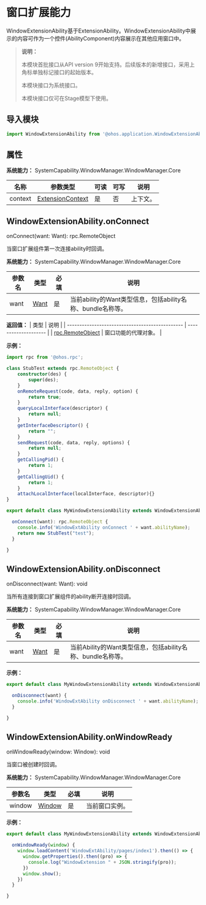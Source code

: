 # 窗口扩展能力
WindowExtensionAbility基于ExtensionAbility。WindowExtensionAbility中展示的内容可作为一个控件(AbilityComponent)内容展示在其他应用窗口中。

> **说明：**
>
> 本模块首批接口从API version 9开始支持。后续版本的新增接口，采用上角标单独标记接口的起始版本。
> 
> 本模块接口为系统接口。
>
> 本模块接口仅可在Stage模型下使用。 

## 导入模块

```ts
import WindowExtensionAbility from '@ohos.application.WindowExtensionAbility';
```

## 属性

**系统能力：** SystemCapability.WindowManager.WindowManager.Core

| 名称      | 参数类型 | 可读 | 可写 | 说明                      |
| --------- | -------- | ---- | ---- | ------------------------- |
| context      | [ExtensionContext](js-apis-extension-context.md)   | 是   | 否   | 上下文。      |

## WindowExtensionAbility.onConnect

onConnect(want: Want): rpc.RemoteObject

当窗口扩展组件第一次连接ability时回调。

**系统能力：** SystemCapability.WindowManager.WindowManager.Core

| 参数名 | 类型 | 必填 | 说明 |
| -------- | -------- | -------- | -------- |
| want | [Want](js-apis-application-Want.md) | 是 | 当前ability的Want类型信息，包括ability名称、bundle名称等。 |

**返回值：** 
| 类型                                            | 说明                 |
| ----------------------------------------------- | -------------------- |
| [rpc.RemoteObject](js-apis-rpc.md#remoteobject) | 窗口功能的代理对象。 |

**示例：** 

```ts
import rpc from '@ohos.rpc';

class StubTest extends rpc.RemoteObject {
    constructor(des) {
        super(des);
    }
    onRemoteRequest(code, data, reply, option) {
        return true;
    }
    queryLocalInterface(descriptor) {
        return null;
    }
    getInterfaceDescriptor() {
        return "";
    }
    sendRequest(code, data, reply, options) {
        return null;
    }
    getCallingPid() {
        return 1;
    }
    getCallingUid() {
        return 1;
    }
    attachLocalInterface(localInterface, descriptor){}
}

export default class MyWindowExtensionAbility extends WindowExtensionAbility {

  onConnect(want): rpc.RemoteObject {
    console.info('WindowExtAbility onConnect ' + want.abilityName);
    return new StubTest("test");
  }

}
```

## WindowExtensionAbility.onDisconnect

onDisconnect(want: Want): void

当所有连接到窗口扩展组件的ability断开连接时回调。

**系统能力：** SystemCapability.WindowManager.WindowManager.Core

| 参数名 | 类型 | 必填 | 说明 |
| -------- | -------- | -------- | -------- |
| want | [Want](js-apis-application-Want.md) | 是 | 当前Ability的Want类型信息，包括ability名称、bundle名称等。 |


**示例：** 

```ts
export default class MyWindowExtensionAbility extends WindowExtensionAbility {

  onDisconnect(want) {
    console.info('WindowExtAbility onDisconnect ' + want.abilityName);
  }

}
```


## WindowExtensionAbility.onWindowReady

onWindowReady(window: Window): void

当窗口被创建时回调。

**系统能力：** SystemCapability.WindowManager.WindowManager.Core

| 参数名 | 类型 | 必填 | 说明 |
| -------- | -------- | -------- | -------- |
| window | [Window](js-apis-window.md) | 是 | 当前窗口实例。 |


**示例：** 

```ts
export default class MyWindowExtensionAbility extends WindowExtensionAbility {

  onWindowReady(window) {
    window.loadContent('WindowExtAbility/pages/index1').then(() => {
      window.getProperties().then((pro) => {
        console.log("WindowExtension " + JSON.stringify(pro));
      })
      window.show();
    })
  }

}
```
